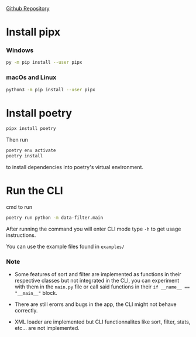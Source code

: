
[Github Repository](https://github.com/charara-code/data-filter.git
)
# Install pipx

### Windows

```bash
py -m pip install --user pipx
```

### macOs and Linux

```bash
python3 -m pip install --user pipx
```

# Install poetry

```bash
pipx install poetry
```
Then run
```bash
poetry env activate
poetry install
```

to install dependencies into poetry's virtual environment.

# Run the CLI

cmd to run

```bash
poetry run python -m data-filter.main
```

After running the command you will enter CLI mode type `-h` to get usage instructions.

You can use the example files found in `examples/`

### Note

- Some features of sort and filter are implemented as functions in their respective classes but not integrated in the CLI, you can experiment with them in the `main.py` file or call said functions in their `if __name__ == "__main__"` block.

- There are still erorrs and bugs in the app, the CLI might not behave correctly.

- XML loader are implemented but CLI functionnalites like sort, filter, stats, etc... are not implemented.